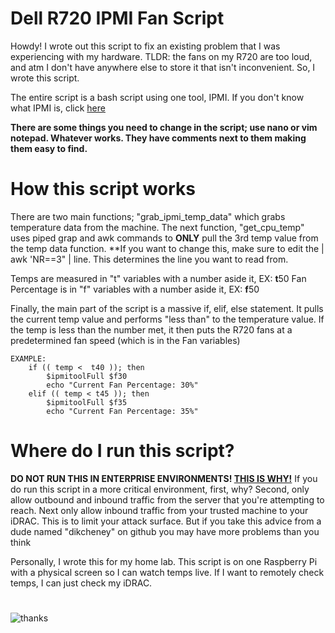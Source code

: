 # Dell R720 IPMI Fan Script

Howdy! I wrote out this script to fix an existing problem that I was experiencing with my hardware. TLDR: the fans on my R720 are too loud, and atm I don't have anywhere else to store it that isn't inconvenient. 
So, I wrote this script.

The entire script is a bash script using one tool, IPMI. If you don't know what IPMI is, click [here](https://en.wikipedia.org/wiki/Intelligent_Platform_Management_Interface)

**There are some things you need to change in the script; use nano or vim notepad. Whatever works. They have comments next to them making them easy to find.**

# How this script works

There are two main functions; "grab_ipmi_temp_data" which grabs temperature data from the machine. The next function, "get_cpu_temp" uses piped grap and awk commands to **ONLY** pull the 3rd temp value from the temp data function. **If you want to change this, make sure to edit the | awk 'NR==3" | line. This determines the line you want to read from. 

Temps are measured in "t" variables with a number aside it, EX: **t**50
Fan Percentage is in "f" variables with a number aside it, EX: **f**50

Finally, the main part of the script is a massive if, elif, else statement. It pulls the current temp value and performs "less than" to the temperature value. If the temp is less than the number met, it then puts the R720 fans at a predetermined fan speed (which is in the Fan variables)

```
EXAMPLE:
	if (( temp <  t40 )); then
		$ipmitoolFull $f30
		echo "Current Fan Percentage: 30%"
	elif (( temp < t45 )); then
		$ipmitoolFull $f35
		echo "Current Fan Percentage: 35%"
```
# Where do I run this script?
**DO NOT RUN THIS IN ENTERPRISE ENVIRONMENTS! [THIS IS WHY!](https://www.rapid7.com/blog/post/2013/07/02/a-penetration-testers-guide-to-ipmi/)**
If you do run this script in a more critical environment, first, why? Second, only allow outbound and inbound traffic from the server that you're attempting to reach. Next only allow inbound traffic from your trusted machine to your iDRAC. This is to limit your attack surface. But if you take this advice from a dude named "dikcheney" on github you may have more problems than you think

Personally, I wrote this for my home lab. This script is on one Raspberry Pi with a physical screen so I can watch temps live. If I want to remotely check temps, I can just check my iDRAC. 

#
![thanks](https://github.com/user-attachments/assets/a93fcd9c-dd5a-49d8-b2e4-12ba635061e9)

